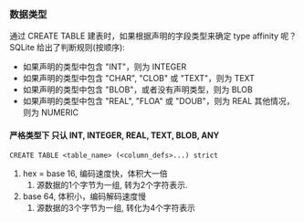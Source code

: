 ### 数据类型
通过 CREATE TABLE 建表时，如果根据声明的字段类型来确定 type affinity 呢？SQLite 给出了判断规则(按顺序):
* 如果声明的类型中包含 "INT"，则为 INTEGER 
* 如果声明的类型中包含 "CHAR", "CLOB" 或 "TEXT"，则为 TEXT 
* 如果声明的类型中包含 "BLOB"，或者没有声明类型，则为 BLOB 
* 如果声明的类型中包含 "REAL", "FLOA" 或 "DOUB"，则为 REAL 其他情况，则为 NUMERIC

#### 严格类型下 只认 INT, INTEGER, REAL, TEXT, BLOB, ANY 
`CREATE TABLE <table_name> (<column_defs>...) strict`

1. hex = base 16, 编码速度快，体积大一倍
   1. 源数据的1个字节为一组, 转为2个字符表示.
1. base 64, 体积小，编码解码速度慢
   1. 源数据的3个字节为一组, 转化为4个字符表示